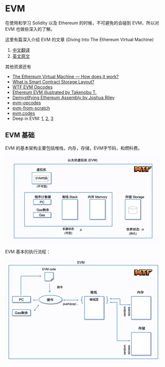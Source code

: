 # EVM

在使用和学习 Solidity 以及 Ethereum 的时候，不可避免的会碰到 EVM，所以对 EVM 也做些深入的了解。

这里有篇深入介绍 EVM 的文章 (Diving Into The Ethereum Virtual Machine)

1. [中文翻译](https://github.com/AmazingAng/WTF-Solidity/blob/main/Topics/Translation/DiveEVM2017/readme.md)
2. [英文原文](https://blog.qtum.org/diving-into-the-ethereum-vm-6e8d5d2f3c30)

其他资源还有

- [The Ethereum Virtual Machine — How does it work?](https://medium.com/mycrypto/the-ethereum-virtual-machine-how-does-it-work-9abac2b7c9e)
- [What is Smart Contract Storage Layout?](https://docs.alchemy.com/docs/smart-contract-storage-layout)
- [WTF EVM Opcodes](https://github.com/WTFAcademy/WTF-EVM-Opcodes)
- [Ethereum EVM illustrated by Takenobu T.](https://github.com/takenobu-hs/ethereum-evm-illustrated)
- [Demystifying Ethereum Assembly by Joshua Riley](https://www.youtube.com/watch?v=btDOvn8pLkA)
- [evm-opcodes](https://github.com/wolflo/evm-opcodes)
- [evm-from-scratch](https://github.com/w1nt3r-eth/evm-from-scratch)
- [evm.codes](https://evm.codes/)
- Deep in EVM: [1](https://mirror.xyz/xyyme.eth/GNVcUgKAOEiLyClKeqkmD35ctLu6_XomT3ZDIfV3tz8), [2](https://mirror.xyz/xyyme.eth/6vqE2DRsMzlPNmh3kYiwTdMBj-9hanmxyDuTHM7tZDU), [3](https://mirror.xyz/xyyme.eth/dsU7KoQLyqiHrY0bQX2ETq1zkDYiW-3PtzxfzGwRdss)

## EVM 基础

EVM 的基本架构主要包括堆栈，内存，存储，EVM字节码，和燃料费。

![EVM Arch](../img/evm-1.png)

EVM 基本的执行流程：

![EVM Flow](../img/evm-2.png)
